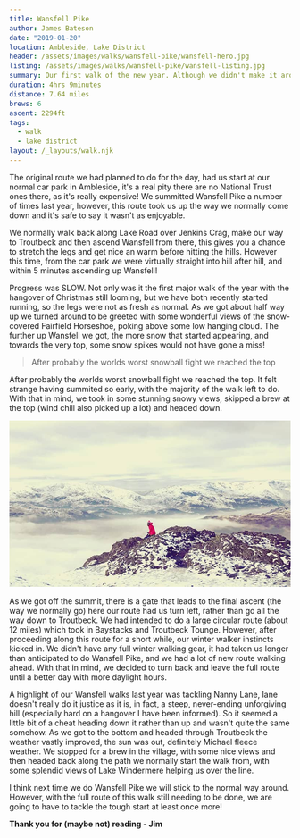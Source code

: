 ```yaml
---
title: Wansfell Pike
author: James Bateson
date: "2019-01-20"
location: Ambleside, Lake District
header: /assets/images/walks/wansfell-pike/wansfell-hero.jpg
listing: /assets/images/walks/wansfell-pike/wansfell-listing.jpg
summary: Our first walk of the new year. Although we didn't make it around the full route we had planned, some snow on the tops gave us stunning views of The Lakes.
duration: 4hrs 9minutes
distance: 7.64 miles
brews: 6
ascent: 2294ft
tags:
  - walk
  - lake district
layout: /_layouts/walk.njk
---
```


The original route we had planned to do for the day, had us start at our normal car park in Ambleside, it's a real pity there are no National Trust ones there, as it's really expensive! We summitted Wansfell Pike a number of times last year, however, this route took us up the way we normally come down and it's safe to say it wasn't as enjoyable.

We normally walk back along Lake Road over Jenkins Crag, make our way to Troutbeck and then ascend Wansfell from there, this gives you a chance to stretch the legs and get nice an warm before hitting the hills. However this time, from the car park we were virtually straight into hill after hill, and within 5 minutes ascending up Wansfell!

Progress was SLOW. Not only was it the first major walk of the year with the hangover of Christmas still looming, but we have both recently started running, so the legs were not as fresh as normal. As we got about half way up we turned around to be greeted with some wonderful views of the snow-covered Fairfield Horseshoe, poking above some low hanging cloud. The further up Wansfell we got, the more snow that started appearing, and towards the very top, some snow spikes would not have gone a miss!

> After probably the worlds worst snowball fight we reached the top

After probably the worlds worst snowball fight we reached the top. It felt strange having summited so early, with the majority of the walk left to do. With that in mind, we took in some stunning snowy views, skipped a brew at the top (wind chill also picked up a lot) and headed down.

<img src="/assets/images/walks/wansfell-pike/wansfell-content-1.jpg" class="rounded mt-6" alt="Image of Natalie at the top of Wansfell Pike. Looking out over the stunning snowy tops.">

As we got off the summit, there is a gate that leads to the final ascent (the way we normally go) here our route had us turn left, rather than go all the way down to Troutbeck. We had intended to do a large circular route (about 12 miles) which took in Baystacks and Troutbeck Tounge. However, after proceeding along this route for a short while, our winter walker instincts kicked in. We didn't have any full winter walking gear, it had taken us longer than anticipated to do Wansfell Pike, and we had a lot of new route walking ahead. With that in mind, we decided to turn back and leave the full route until a better day with more daylight hours.

A highlight of our Wansfell walks last year was tackling Nanny Lane, lane doesn't really do it justice as it is, in fact, a steep, never-ending unforgiving hill (especially hard on a hangover I have been informed). So it seemed a little bit of a cheat heading down it rather than up and wasn't quite the same somehow. As we got to the bottom and headed through Troutbeck the weather vastly improved, the sun was out, definitely Michael fleece weather. We stopped for a brew in the village, with some nice views and then headed back along the path we normally start the walk from, with some splendid views of Lake Windermere helping us over the line.

I think next time we do Wansfell Pike we will stick to the normal way around. However, with the full route of this walk still needing to be done, we are going to have to tackle the tough start at least once more!

**Thank you for (maybe not) reading - Jim**
